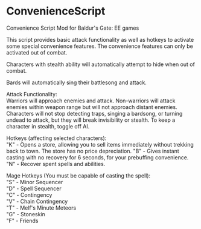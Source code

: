 # ConvenienceScript
Convenience Script Mod for Baldur's Gate: EE games

This script provides basic attack functionality as well as hotkeys to activate some special convenience features. The convenience features can only be activated out of combat.  

Characters with stealth ability will automatically attempt to hide when out of combat.  

Bards will automatically sing their battlesong and attack.  

Attack Functionality:  
Warriors will approach enemies and attack. Non-warriors will attack enemies within weapon range but will not approach distant enemies. Characters will not stop detecting traps, singing a bardsong, or turning undead to attack, but they will break invisibility or stealth. To keep a character in stealth, toggle off AI.  

Hotkeys (affecting selected characters):  
"K" - Opens a store, allowing you to sell items immediately without trekking back to town. The store has no price depreciation.
"B" - Gives instant casting with no recovery for 6 seconds, for your prebuffing convenience.
"N" - Recover spent spells and abilities.  

Mage Hotkeys (You must be capable of casting the spell):  
"S" - Minor Sequencer  
"D" - Spell Sequencer  
"C" - Contingency  
"V" - Chain Contingency  
"T" - Melf's Minute Meteors  
"G" - Stoneskin  
"F" - Friends  
